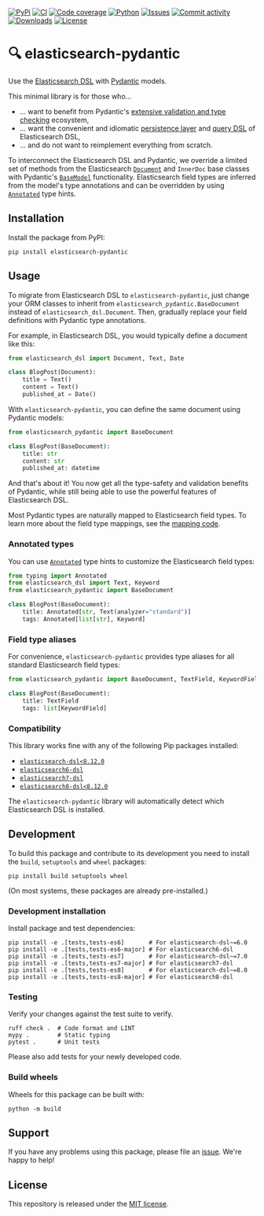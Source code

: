 <!-- markdownlint-disable MD041 -->

[![PyPi](https://img.shields.io/pypi/v/elasticsearch-pydantic?style=flat-square)](https://pypi.org/project/elasticsearch-pydantic/)
[![CI](https://img.shields.io/github/actions/workflow/status/janheinrichmerker/elasticsearch-pydantic/ci.yml?branch=main&style=flat-square)](https://github.com/janheinrichmerker/elasticsearch-pydantic/actions/workflows/ci.yml)
[![Code coverage](https://img.shields.io/codecov/c/github/janheinrichmerker/elasticsearch-pydantic?style=flat-square)](https://codecov.io/github/janheinrichmerker/elasticsearch-pydantic/)
[![Python](https://img.shields.io/pypi/pyversions/elasticsearch-pydantic?style=flat-square)](https://pypi.org/project/elasticsearch-pydantic/)
[![Issues](https://img.shields.io/github/issues/janheinrichmerker/elasticsearch-pydantic?style=flat-square)](https://github.com/janheinrichmerker/elasticsearch-pydantic/issues)
[![Commit activity](https://img.shields.io/github/commit-activity/m/janheinrichmerker/elasticsearch-pydantic?style=flat-square)](https://github.com/janheinrichmerker/elasticsearch-pydantic/commits)
[![Downloads](https://img.shields.io/pypi/dm/elasticsearch-pydantic?style=flat-square)](https://pypi.org/project/elasticsearch-pydantic/)
[![License](https://img.shields.io/github/license/janheinrichmerker/elasticsearch-pydantic?style=flat-square)](LICENSE)

# 🔍 elasticsearch-pydantic

Use the [Elasticsearch DSL](https://github.com/elastic/elasticsearch-dsl-py) with [Pydantic](https://github.com/pydantic/pydantic) models.

This minimal library is for those who...

- ... want to benefit from Pydantic's [extensive validation and type checking](https://docs.pydantic.dev/latest/concepts/models/) ecosystem,
- ... want the convenient and idiomatic [persistence layer](https://elasticsearch-dsl.readthedocs.io/en/latest/tutorials.html#persistence) and [query DSL](https://elasticsearch-dsl.readthedocs.io/en/latest/tutorials.html#search) of Elasticsearch DSL,
- ... and do not want to reimplement everything from scratch.

To interconnect the Elasticsearch DSL and Pydantic, we override a limited set of methods from the Elasticsearch [`Document`](https://elasticsearch-dsl.readthedocs.io/en/latest/api.html#elasticsearch_dsl.Document) and `InnerDoc` base classes with Pydantic's [`BaseModel`](https://docs.pydantic.dev/latest/api/base_model/#pydantic.BaseModel) functionality. Elasticsearch field types are inferred from the model's type annotations and can be overridden by using [`Annotated`](https://docs.python.org/3/library/typing.html#typing.Annotated) type hints.

## Installation

Install the package from PyPI:

```shell
pip install elasticsearch-pydantic
```

## Usage

To migrate from Elasticsearch DSL to `elasticsearch-pydantic`, just change your ORM classes to inherit from `elasticsearch_pydantic.BaseDocument` instead of `elasticsearch_dsl.Document`. Then, gradually replace your field definitions with Pydantic type annotations.

For example, in Elasticsearch DSL, you would typically define a document like this:

```python
from elasticsearch_dsl import Document, Text, Date

class BlogPost(Document):
    title = Text()
    content = Text()
    published_at = Date()
```

With `elasticsearch-pydantic`, you can define the same document using Pydantic models:

```python
from elasticsearch_pydantic import BaseDocument

class BlogPost(BaseDocument):
    title: str
    content: str
    published_at: datetime
```

And that's about it!
You now get all the type-safety and validation benefits of Pydantic, while still being able to use the powerful features of Elasticsearch DSL.

Most Pydantic types are naturally mapped to Elasticsearch field types.
To learn more about the field type mappings, see the [mapping code](./elasticsearch_pydantic/__init__.py).

### Annotated types

You can use [`Annotated`](https://docs.python.org/3/library/typing.html#typing.Annotated) type hints to customize the Elasticsearch field types:

```python
from typing import Annotated
from elasticsearch_dsl import Text, Keyword
from elasticsearch_pydantic import BaseDocument

class BlogPost(BaseDocument):
    title: Annotated[str, Text(analyzer="standard")]
    tags: Annotated[list[str], Keyword]
```

### Field type aliases

For convenience, `elasticsearch-pydantic` provides type aliases for all standard Elasticsearch field types:

```python
from elasticsearch_pydantic import BaseDocument, TextField, KeywordField

class BlogPost(BaseDocument):
    title: TextField
    tags: list[KeywordField]
```

### Compatibility

This library works fine with any of the following Pip packages installed:

- [`elasticsearch-dsl<8.12.0`](https://pypi.org/project/elasticsearch-dsl/)
- [`elasticsearch6-dsl`](https://pypi.org/project/elasticsearch6-dsl/)
- [`elasticsearch7-dsl`](https://pypi.org/project/elasticsearch7-dsl/)
- [`elasticsearch8-dsl<8.12.0`](https://pypi.org/project/elasticsearch8-dsl/)

The `elasticsearch-pydantic` library will automatically detect which Elasticsearch DSL is installed.

## Development

To build this package and contribute to its development you need to install the `build`, `setuptools` and `wheel` packages:

```shell
pip install build setuptools wheel
```

(On most systems, these packages are already pre-installed.)

### Development installation

Install package and test dependencies:

```shell
pip install -e .[tests,tests-es6]       # For elasticsearch-dsl~=6.0
pip install -e .[tests,tests-es6-major] # For elasticsearch6-dsl
pip install -e .[tests,tests-es7]       # For elasticsearch-dsl~=7.0
pip install -e .[tests,tests-es7-major] # For elasticsearch7-dsl
pip install -e .[tests,tests-es8]       # For elasticsearch-dsl~=8.0
pip install -e .[tests,tests-es8-major] # For elasticsearch8-dsl
```

### Testing

Verify your changes against the test suite to verify.

```shell
ruff check .  # Code format and LINT
mypy .        # Static typing
pytest .      # Unit tests
```

Please also add tests for your newly developed code.

### Build wheels

Wheels for this package can be built with:

```shell
python -m build
```

## Support

If you have any problems using this package, please file an [issue](https://github.com/janheinrichmerker/elasticsearch-pydantic/issues/new).
We're happy to help!

## License

This repository is released under the [MIT license](LICENSE).
